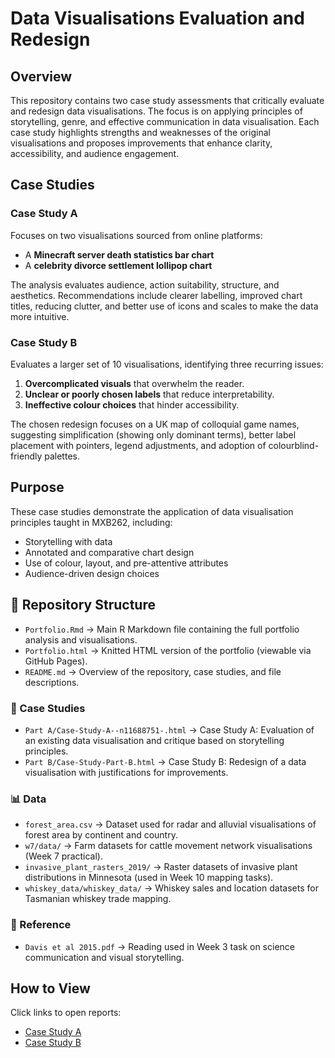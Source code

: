 # Data Visualisations Evaluation and Redesign  

## Overview  
This repository contains two case study assessments that critically evaluate and redesign data visualisations. The focus is on applying principles of storytelling, genre, and effective communication in data visualisation. Each case study highlights strengths and weaknesses of the original visualisations and proposes improvements that enhance clarity, accessibility, and audience engagement.

## Case Studies  

### Case Study A
Focuses on two visualisations sourced from online platforms:  
- A **Minecraft server death statistics bar chart**  
- A **celebrity divorce settlement lollipop chart**  

The analysis evaluates audience, action suitability, structure, and aesthetics. Recommendations include clearer labelling, improved chart titles, reducing clutter, and better use of icons and scales to make the data more intuitive.  

### Case Study B
Evaluates a larger set of 10 visualisations, identifying three recurring issues:  
1. **Overcomplicated visuals** that overwhelm the reader.  
2. **Unclear or poorly chosen labels** that reduce interpretability.  
3. **Ineffective colour choices** that hinder accessibility.  

The chosen redesign focuses on a UK map of colloquial game names, suggesting simplification (showing only dominant terms), better label placement with pointers, legend adjustments, and adoption of colourblind-friendly palettes.  

## Purpose  
These case studies demonstrate the application of data visualisation principles taught in MXB262, including:
- Storytelling with data  
- Annotated and comparative chart design  
- Use of colour, layout, and pre-attentive attributes  
- Audience-driven design choices

## 📂 Repository Structure  

- `Portfolio.Rmd` → Main R Markdown file containing the full portfolio analysis and visualisations.  
- `Portfolio.html` → Knitted HTML version of the portfolio (viewable via GitHub Pages).  
- `README.md` → Overview of the repository, case studies, and file descriptions.  

### 📝 Case Studies  
- `Part A/Case-Study-A--n11688751-.html` → Case Study A: Evaluation of an existing data visualisation and critique based on storytelling principles.  
- `Part B/Case-Study-Part-B.html` → Case Study B: Redesign of a data visualisation with justifications for improvements.  

### 📊 Data  
- `forest_area.csv` → Dataset used for radar and alluvial visualisations of forest area by continent and country.  
- `w7/data/` → Farm datasets for cattle movement network visualisations (Week 7 practical).  
- `invasive_plant_rasters_2019/` → Raster datasets of invasive plant distributions in Minnesota (used in Week 10 mapping tasks).  
- `whiskey_data/whiskey_data/` → Whiskey sales and location datasets for Tasmanian whiskey trade mapping.  

### 📖 Reference  
- `Davis et al 2015.pdf` → Reading used in Week 3 task on science communication and visual storytelling.

## How to View  
Click links to open reports:
- [Case Study A](https://tobitob708.github.io/data-visualisations-evaluation-and-redesign-/Part%20A/Case-Study-A--n11688751-.html)
- [Case Study B](https://tobitob708.github.io/data-visualisations-evaluation-and-redesign-/Part%20B/Case-Study-Part-B.html)
